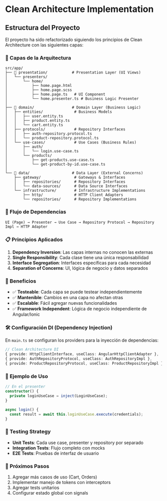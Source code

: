 # Clean Architecture Implementation

## Estructura del Proyecto

El proyecto ha sido refactorizado siguiendo los principios de Clean Architecture con las siguientes capas:

### 📁 Capas de la Arquitectura

```
src/app/
├── 🎨 presentation/           # Presentation Layer (UI Views)
│   └── presenters/
│       └── home/
│           ├── home.page.html
│           ├── home.page.scss
│           ├── home.page.ts   # UI Component
│           └── home.presenter.ts # Business Logic Presenter
│
├── 🧠 domain/                 # Domain Layer (Business Logic)
│   ├── entities/              # Business Models
│   │   ├── user.entity.ts
│   │   ├── product.entity.ts
│   │   └── cart.entity.ts
│   ├── protocols/             # Repository Interfaces
│   │   ├── auth-repository.protocol.ts
│   │   └── product-repository.protocol.ts
│   └── use-cases/             # Use Cases (Business Rules)
│       ├── auth/
│       │   └── login.use-case.ts
│       └── products/
│           ├── get-products.use-case.ts
│           └── get-product-by-id.use-case.ts
│
└── 💾 data/                   # Data Layer (External Concerns)
    ├── gateway/               # Gateways & Interfaces
    │   ├── repositories/      # Repository Interfaces
    │   └── data-sources/      # Data Source Interfaces
    └── infrastructure/        # Infrastructure Implementations
        ├── http/              # HTTP Client Adapters
        └── repositories/      # Repository Implementations
```

### 🔄 Flujo de Dependencias

```
UI (Page) → Presenter → Use Case → Repository Protocol → Repository Impl → HTTP Adapter
```

### 📋 Principios Aplicados

1. **Dependency Inversion**: Las capas internas no conocen las externas
2. **Single Responsibility**: Cada clase tiene una única responsabilidad
3. **Interface Segregation**: Interfaces específicas para cada necesidad
4. **Separation of Concerns**: UI, lógica de negocio y datos separados

### 🚀 Beneficios

- ✅ **Testeable**: Cada capa se puede testear independientemente
- ✅ **Mantenible**: Cambios en una capa no afectan otras
- ✅ **Escalable**: Fácil agregar nuevas funcionalidades
- ✅ **Framework Independent**: Lógica de negocio independiente de Angular/Ionic

### 🛠️ Configuración DI (Dependency Injection)

En `main.ts` se configuran los providers para la inyección de dependencias:

```typescript
// Clean Architecture DI
{ provide: HttpClientInterface, useClass: AngularHttpClientAdapter },
{ provide: AuthRepositoryProtocol, useClass: AuthRepositoryImpl },
{ provide: ProductRepositoryProtocol, useClass: ProductRepositoryImpl },
```

### 📝 Ejemplo de Uso

```typescript
// En el presenter
constructor() {
  private loginUseCase = inject(LoginUseCase);
}

async login() {
  const result = await this.loginUseCase.execute(credentials);
}
```

### 🧪 Testing Strategy

- **Unit Tests**: Cada use case, presenter y repository por separado
- **Integration Tests**: Flujo completo con mocks
- **E2E Tests**: Pruebas de interfaz de usuario

### 🔧 Próximos Pasos

1. Agregar más casos de uso (Cart, Orders)
2. Implementar manejo de tokens con interceptors
3. Agregar tests unitarios
4. Configurar estado global con signals

